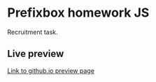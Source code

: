 # Prefixbox homework JS

Recruitment task.

## Live preview

[Link to github.io preview page](https://tomaszrybacki.github.io/Prefixbox-JS/)
